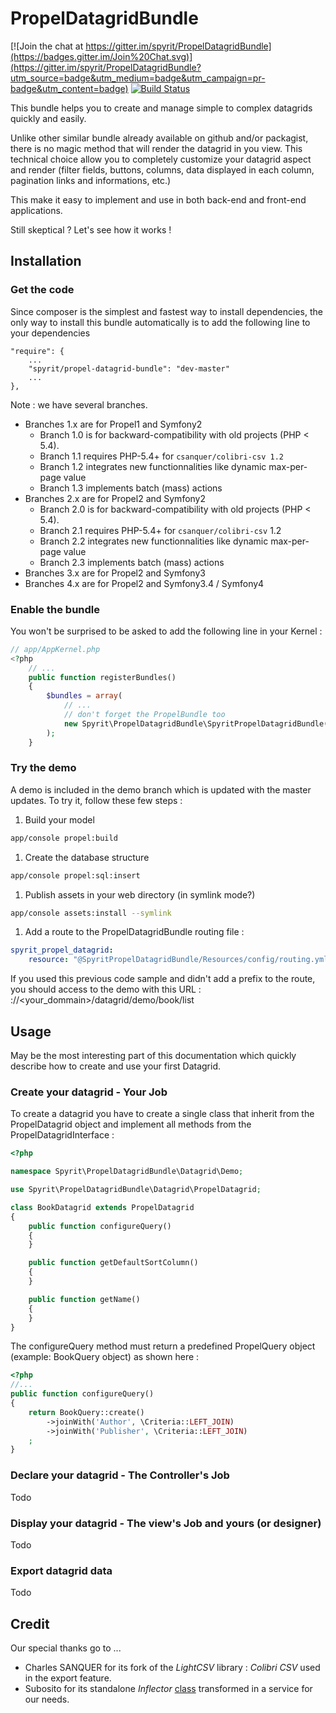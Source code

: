 PropelDatagridBundle
==============

[![Join the chat at https://gitter.im/spyrit/PropelDatagridBundle](https://badges.gitter.im/Join%20Chat.svg)](https://gitter.im/spyrit/PropelDatagridBundle?utm_source=badge&utm_medium=badge&utm_campaign=pr-badge&utm_content=badge)
[![Build Status](https://travis-ci.org/spyrit/PropelDatagridBundle.svg?branch=master)](https://travis-ci.org/spyrit/PropelDatagridBundle)

This bundle helps you to create and manage simple to complex datagrids quickly and easily.

Unlike other similar bundle already available on github and/or packagist, there is no magic method that will render the datagrid in you view. This technical choice allow you to completely customize your datagrid aspect and render (filter fields, buttons, columns, data displayed in each column, pagination links and informations, etc.)

This make it easy to implement and use in both back-end and front-end applications.

Still skeptical ? Let's see how it works !

## Installation

### Get the code

Since composer is the simplest and fastest way to install dependencies, the only way to install this bundle automatically is to add the following line to your dependencies


    "require": {
        ...
        "spyrit/propel-datagrid-bundle": "dev-master"
        ...
    },


Note : we have several branches.

* Branches 1.x are for Propel1 and Symfony2
    - Branch 1.0 is for backward-compatibility with old projects (PHP < 5.4).
    - Branch 1.1 requires PHP-5.4+ for `csanquer/colibri-csv 1.2`
    - Branch 1.2 integrates new functionnalities like dynamic max-per-page value
    - Branch 1.3 implements batch (mass) actions
* Branches 2.x are for Propel2 and Symfony2
    - Branch 2.0 is for backward-compatibility with old projects (PHP < 5.4).
    - Branch 2.1 requires PHP-5.4+ for `csanquer/colibri-csv` 1.2
    - Branch 2.2 integrates new functionnalities like dynamic max-per-page value
    - Branch 2.3 implements batch (mass) actions
* Branches 3.x are for Propel2 and Symfony3
* Branches 4.x are for Propel2 and Symfony3.4 / Symfony4

### Enable the bundle

You won't be surprised to be asked to add the following line in your Kernel :

```php
// app/AppKernel.php
<?php
    // ...
    public function registerBundles()
    {
        $bundles = array(
            // ...
            // don't forget the PropelBundle too
            new Spyrit\PropelDatagridBundle\SpyritPropelDatagridBundle(),
        );
    }
```

### Try the demo

A demo is included in the demo branch which is updated with the master updates. To try it, follow these few steps :

1. Build your model
```bash
app/console propel:build
```
1. Create the database structure
```bash
app/console propel:sql:insert
```
1. Publish assets in your web directory (in symlink mode?)
```bash
app/console assets:install --symlink
```
1. Add a route to the PropelDatagridBundle routing file :
```yml
spyrit_propel_datagrid:
    resource: "@SpyritPropelDatagridBundle/Resources/config/routing.yml"
```
If you used this previous code sample and didn't add a prefix to the route, you should access to the demo with this URL : <protocole>://<your_dommain>/datagrid/demo/book/list

## Usage

May be the most interesting part of this documentation which quickly describe how to create and use your first Datagrid.

### Create your datagrid - Your Job

To create a datagrid you have to create a single class that inherit from the PropelDatagrid object and implement all methods from the PropelDatagridInterface :

```php
<?php

namespace Spyrit\PropelDatagridBundle\Datagrid\Demo;

use Spyrit\PropelDatagridBundle\Datagrid\PropelDatagrid;

class BookDatagrid extends PropelDatagrid
{
    public function configureQuery()
    {
    }

    public function getDefaultSortColumn()
    {
    }

    public function getName()
    {
    }
}
```

The configureQuery method must return a predefined PropelQuery object (example: BookQuery object) as shown here :

```php
<?php
//...
public function configureQuery()
{
    return BookQuery::create()
        ->joinWith('Author', \Criteria::LEFT_JOIN)
        ->joinWith('Publisher', \Criteria::LEFT_JOIN)
    ;
}
```


### Declare your datagrid - The Controller's Job

Todo

### Display your datagrid - The view's Job and yours (or designer)

Todo

### Export datagrid data

Todo

## Credit

Our special thanks go to ...

- Charles SANQUER for its fork of the *LightCSV* library : *Colibri CSV* used in the export feature.
- Subosito for its standalone *Inflector* [class](http://subosito.com/inflector-in-symfony-2/)  transformed in a service for our needs.

